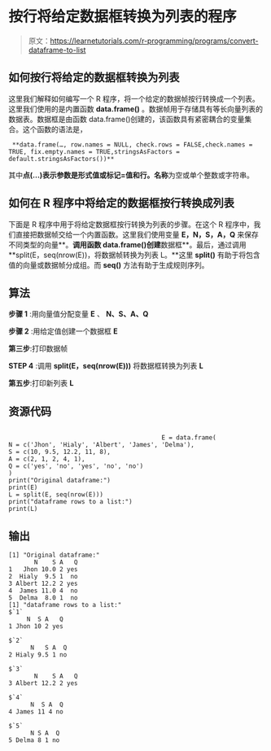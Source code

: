 # 按行将给定数据框转换为列表的程序

> 原文：<https://learnetutorials.com/r-programming/programs/convert-dataframe-to-list>

## 如何按行将给定的数据框转换为列表

这里我们解释如何编写一个 R 程序，将一个给定的数据帧按行转换成一个列表。这里我们使用的是内置函数 **data.frame()** 。数据帧用于存储具有等长向量列表的数据表。数据框是由函数 data.frame()创建的，该函数具有紧密耦合的变量集合。这个函数的语法是，

```
 **data.frame(…, row.names = NULL, check.rows = FALSE,check.names = TRUE, fix.empty.names = TRUE,stringsAsFactors = default.stringsAsFactors())** 

```

其中**点(...)**表示参数是形式值或标记=值和**行。名称**为空或单个整数或字符串。

## 如何在 R 程序中将给定的数据框按行转换成列表

下面是 R 程序中用于将给定数据框按行转换为列表的步骤。在这个 R 程序中，我们直接把数据帧交给一个内置函数。这里我们使用变量 **E，N，S，A，Q** 来保存不同类型的向量**。**调用函数 data.frame()创建**数据框**。最后，通过调用 **split(E，seq(nrow(E))，将数据帧转换为列表 L。**这里 **split()** 有助于将包含值的向量或数据帧分成组。而 **seq()** 方法有助于生成规则序列。

## 算法

**步骤 1** :用向量值分配变量 **E** 、 **N、S、A、Q**

**步骤 2** :用给定值创建一个数据框 **E**

**第三步**:打印数据帧

**STEP 4** :调用 **split(E，seq(nrow(E)))** 将数据框转换为列表 **L**

**第五步**:打印新列表 **L**

## 资源代码

```

                                          E = data.frame(
N = c('Jhon', 'Hialy', 'Albert', 'James', 'Delma'),
S = c(10, 9.5, 12.2, 11, 8),
A = c(2, 1, 2, 4, 1),
Q = c('yes', 'no', 'yes', 'no', 'no')
)
print("Original dataframe:")
print(E)
L = split(E, seq(nrow(E)))
print("dataframe rows to a list:")
print(L)

```

## 输出

```
[1] "Original dataframe:"
       N    S A   Q
1   Jhon 10.0 2 yes
2  Hialy  9.5 1  no
3 Albert 12.2 2 yes
4  James 11.0 4  no
5  Delma  8.0 1  no
[1] "dataframe rows to a list:"
$`1`
     N  S A   Q
1 Jhon 10 2 yes

$`2`
      N   S A  Q
2 Hialy 9.5 1 no

$`3`
       N    S A   Q
3 Albert 12.2 2 yes

$`4`
      N  S A  Q
4 James 11 4 no

$`5`
      N S A  Q
5 Delma 8 1 no 
```